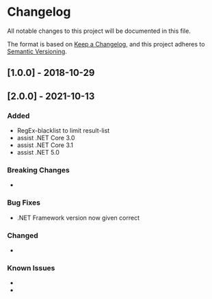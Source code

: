 # Changelog

All notable changes to this project will be documented in this file.

The format is based on [Keep a Changelog](https://keepachangelog.com/en/1.0.0/),
and this project adheres to [Semantic Versioning](https://semver.org/spec/v2.0.0.html).

## [1.0.0] - 2018-10-29

## [2.0.0] - 2021-10-13

### Added
- RegEx-blacklist to limit result-list 
- assist .NET Core 3.0
- assist .NET Core 3.1
- assist .NET 5.0

### Breaking Changes
- 

### Bug Fixes
- .NET Framework version now given correct

### Changed
- 

### Known Issues
- 
- 

